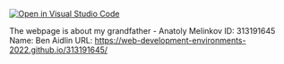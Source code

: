 [![Open in Visual Studio Code](https://classroom.github.com/assets/open-in-vscode-c66648af7eb3fe8bc4f294546bfd86ef473780cde1dea487d3c4ff354943c9ae.svg)](https://classroom.github.com/online_ide?assignment_repo_id=7575723&assignment_repo_type=AssignmentRepo)

The webpage is about my grandfather - Anatoly Melinkov
ID: 313191645
Name: Ben Aidlin
URL: https://web-development-environments-2022.github.io/313191645/
